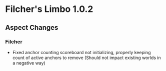 # Filcher's Limbo 1.0.2

## Aspect Changes
### Filcher
- Fixed anchor counting scoreboard not initializing, properly keeping count of active anchors to remove (Should not impact existing worlds in a negative way)
